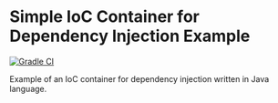 # Simple IoC Container for Dependency Injection Example

[![Gradle CI](https://github.com/jonathanmdr/container-injection/actions/workflows/ci.yaml/badge.svg?branch=master)](https://github.com/jonathanmdr/container-injection/actions/workflows/ci.yaml)

Example of an IoC container for dependency injection written in Java language.
